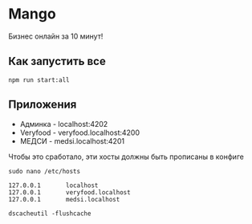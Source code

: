# Mango

Бизнес онлайн за 10 минут!

## Как запустить все

```shell script
npm run start:all
```

## Приложения

* Админка - localhost:4202
* Veryfood - veryfood.localhost:4200
* МЕДСИ - medsi.localhost:4201

Чтобы это сработало, эти хосты должны быть прописаны в конфиге

```shell script
sudo nano /etc/hosts
```

```
127.0.0.1       localhost
127.0.0.1       veryfood.localhost
127.0.0.1       medsi.localhost
```

```shell script
dscacheutil -flushcache
```
